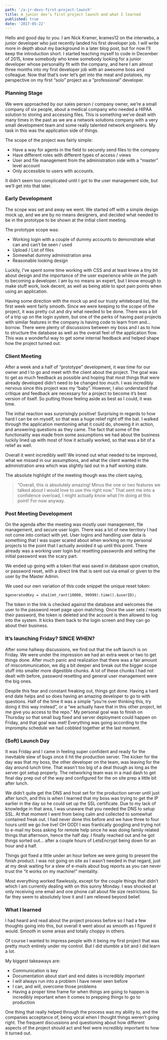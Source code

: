 ```yaml
---
path: '/a-jr-devs-first-project-launch'
title: A junior dev’s first project launch and what I learned
published: true
date: '2017-05-22'
---
```


Hello and good day to you. I am Nick Kramer, krames12 on the interwebs, a junior developer who just recently landed his first developer job. I will write more in depth about my background in a later blog post, but for now I’ll keep the introduction short. I started teaching myself to code in December of 2015, knew somebody who knew somebody looking for a junior developer whose personality fit with the company, and here I am almost three months into my first developer job with an awesome boss and colleague. Now that that’s over let’s get into the meat and potatoes, my perspective on my first “solo” project as a “professional” developer.

### Planning Stage
We were approached by our sales person / company owner, we’re a small company of six people, about a medical company who needed a HIPAA solution to storing and accessing files. This is something we’ve dealt with many times in the past as we are a network solutions company with a very small development team and some really talented network engineers. My task in this was the application side of things.

The scope of the project was fairly simple:

- Have a way for agents in the field to securely send files to the company
- Have different roles with different types of access / views
- User and file management from the administration side with a “master” level account
- Only accessible to users with accounts.

It didn’t seem too complicated until I got to the user management side, but we’ll get into that later.

### Early Development
The scope was set and away we went. We started off with a simple design mock up, and we are by no means designers, and decided what needed to be in the prototype to be shown at the initial client meeting.

The prototype scope was:

- Working login with a couple of dummy accounts to demonstrate what can and can’t be seen / used
- Upload / List of files
- Somewhat dummy administration area
- Reasonable looking design

Luckily, I’ve spent some time working with CSS and at least knew a tiny bit about design and the importance of the user experience while on the path to becoming a developer. I am by no means an expert, but I know enough to make stuff work, look decent, as well as being able to spot pain points when using an application.

Having some direction with the mock up and our trusty whiteboard list, the first week went fairly smooth. Since we were keeping to the scope of the project, it was pretty cut and dry what needed to be done. There was a bit of a trip up on the login system, but one of the perks of having past projects with similar features in the company is having code to learn from and… borrow. There were plenty of discussions between my boss and I as to how to structure the database as well as the overall feel of the application flow. This was a wonderful way to get some internal feedback and helped shape how the project turned out.

### Client Meeting
After a week and a half of “prototype” development, it was time for our owner and I to go and meet with the client about the project. The goal was to get as much feedback as possible and hoping that most things that were already developed didn’t need to be changed too much. I was incredibly nervous since this project was my “baby”. However, I also understand that critique and feedback are necessary for a project to become it’s best version of itself. So putting those feeling aside as best as I could, it was time.

The initial reaction was surprisingly positive! Surprising in regards to how hard I can be on myself, so that was a huge relief right off the bat. I walked through the application mentioning what it could do, showing it in action, and answering questions as they came. The fact that some of the functionality was made from some assumptions we had about the business luckily lined up with most of how it actually worked, so that was a bit of a relief as well.

Overall it went incredibly well! We ironed out what needed to be improved, what we missed in our assumptions, and what the client wanted in the administration area which was slightly laid out in a half working state.

The absolute highlight of the meeting though was the client saying,

> “Overall, this is absolutely amazing! Minus the one or two features we talked about I would love to use this right now.”
That sent me into a confidence overload, I might actually know what I’m doing at this point! For now anyway.

### Post Meeting Development
On the agenda after the meeting was mostly user management, file management, and secure user login. There was a lot of new territory I had not come into contact with yet. User logins and handling user data is something that I was super scared about when working on my personal projects to the point that I actually avoided it up until this point. There already was a working user login but resetting passwords and setting the initial password was the scary part.

We ended up going with a token that was saved in database upon creation, or password reset, with a direct link that is sent out via email or given to the user by the Master Admin.

We used our own variation of this code snippet the unique reset token:

`$generatedKey = sha1(mt_rant(10000, 99999).time().$userID);`

The token in the link is checked against the database and welcomes the user to the password reset page upon matching. Once the user sets / resets their password, the token is deleted and the account is then allowed to log into the system. It kicks them back to the login screen and they can go about their business.

### It’s launching Friday? SINCE WHEN?
After some hallway discussions, we find out that the soft launch is on Friday. We were under the impression we had an extra week or two to get things done. After much panic and realization that there was a fair amount of miscommunication, we dig a bit deeper and break out the bigger scope stuff into smaller more digestible chunks. A lot of these chunks I had not dealt with before, password resetting and general user management were the big ones.

Despite this fear and constant freaking out, things got done. Having a hard end date helps and so does having an amazing developer to go to with questions. Half of the time it was a simple “you’re over thinking this, try doing it this way instead”, or a “we actually have that in this other project, let me give you access to the repo.” My personal goal was to finish on Thursday so that small bug fixed and server deployment could happen on Friday, and that goal was met! Everything was going according to the impromptu schedule we had cobbled together at the last moment.

### (Soft) Launch Day
It was Friday and I came in feeling super confident and ready for the inevitable slew of bugs once it hit the production server. The kicker for the day was that my boss, the other developer on the team, was leaving for the day around lunch time. That wasn’t too big of a deal though as long as the server got setup properly. The networking team was in a mad dash to get final day prep out of the way and configured for the on site prep a little bit after lunch.

We didn’t quite get the DNS and host set for the production server until just after lunch, and this is when I learned that my boss was trying to get the IP earlier in the day so he could set up the SSL certificate. Due to my lack of knowledge in that area, I was unaware that you needed the DNS to setup SSL. At that moment I went from being calm and collected to somewhat contained freak out. I had never done this before and we have three to four hours until we go live live! OH GOD! I was frantically googling and trying not to e-mail my boss asking for remote help since he was doing family related things that afternoon, hence the half day. I finally reached out and he got things sorted out… after a couple hours of LetsEncrypt being down for an hour and a half.

Things got fixed a little under an hour before we were going to present the finish product. I was not going on site as I wasn’t needed in that regard, just at my desk waiting for a slew of e-mails about bug reports as you can never trust the “it works on my machine!” mentality.

Most everything worked flawlessly, except for the couple things that didn’t which I am currently dealing with on this sunny Monday. I was shocked at only receiving one email and one phone call about file size restrictions. So far they seem to absolutely love it and I am relieved beyond belief.

### What I learned
I had heard and read about the project process before so I had a few thoughts going into this, but overall it went about as smooth as I figured it would. Smooth in some areas and totally choppy in others.

Of course I wanted to impress people with it being my first project that was pretty much entirely under my control. But I did stumble a bit and I did learn a lot.

My biggest takeaways are:

- Communication is key
- Documentation about start and end dates is incredibly important
- I will always run into a problem I have never seen before
- I can, and will, overcome those problems
- Having a proper time frame for when things are going to happen is incredibly important when it comes to prepping things to go to production

One thing that really helped through the process was my ability to, and the companies acceptance of, being vocal when I thought things weren’t going right. The frequent discussions and questioning about how different aspects of the project should act and feel were incredibly important to how it turned out.